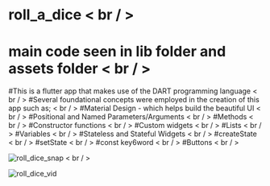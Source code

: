 # roll_a_dice < br / >

 # main code seen in lib folder and assets folder < br / >
 #This is a flutter app that makes use of the DART programming language < br / >
 #Several foundational concepts were employed in the creation of this app such as; < br / >
   #Material Design - which helps build the beautiful UI < br / >
   #Positional and Named Parameters/Arguments < br / >
   #Methods < br / >
   #Constructor functions < br / >
   #Custom widgets < br / >
   #Lists < br / >
   #Variables < br / >
   #Stateless and Stateful Widgets < br / >
   #createState < br / >
   #setState < br / >
   #const key6word < br / >
   #Buttons < br / >

   

![roll_dice_snap](https://github.com/user-attachments/assets/018c60a2-9796-445e-8a4a-bf0fc5d27b06) < br / >

![roll_dice_vid](https://github.com/user-attachments/assets/b66962b0-03c2-469c-ac7e-f740180a690a) 
